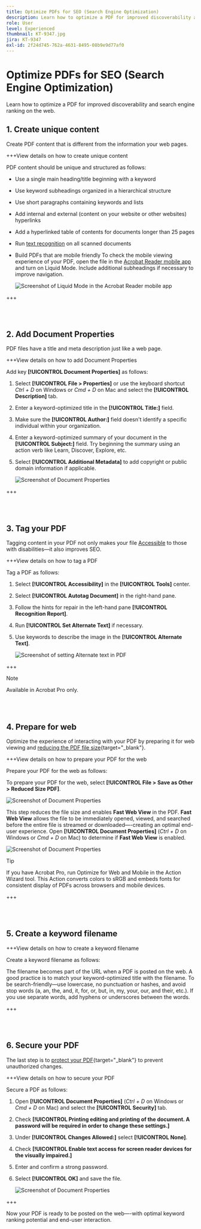 ```yaml
---
title: Optimize PDFs for SEO (Search Engine Optimization)
description: Learn how to optimize a PDF for improved discoverability and search engine ranking on the web
role: User
level: Experienced
thumbnail: KT-9347.jpg
jira: KT-9347
exl-id: 2f24d745-762a-4631-8495-08b9e9d77af0
---
```

# Optimize PDFs for SEO (Search Engine Optimization)

Learn how to optimize a PDF for improved discoverability and search engine ranking on the web.

## 1. Create unique content

Create PDF content that is different from the information your web pages. 

+++View details on how to create unique content

PDF content should be unique and structured as follows:

*   Use a single main heading/title beginning with a keyword
*   Use keyword subheadings organized in a hierarchical structure
*   Use short paragraphs containing keywords and lists
*   Add internal and external (content on your website or other websites) hyperlinks
*   Add a hyperlinked table of contents for documents longer than 25 pages
*   Run [text recognition](https://experienceleague.adobe.com/docs/document-cloud-learn/acrobat-learning/getting-started/scan-and-ocr.html) on all scanned documents
*   Build PDFs that are mobile friendly
    To check the mobile viewing experience of your PDF, open the file in the [Acrobat Reader mobile app](https://www.adobe.com/acrobat/mobile/acrobat-reader.html) and turn on Liquid Mode. Include additional subheadings if necessary to improve navigation.

    ![Screenshot of Liquid Mode in the Acrobat Reader mobile app](../assets/optimizeseo1.png)

+++

<br>&nbsp;

## 2. Add Document Properties

PDF files have a title and meta description just like a web page. 

+++View details on how to add Document Properties

Add key **[!UICONTROL Document Properties]** as follows:

1. Select **[!UICONTROL File > Properties]** or use the keyboard shortcut *Ctrl + D* on Windows or *Cmd + D* on Mac and select the **[!UICONTROL Description]** tab.
1.  Enter a keyword-optimized title in the **[!UICONTROL Title:]** field.
1.  Make sure the **[!UICONTROL Author:]** field doesn't identify a specific individual within your organization.
1.  Enter a keyword-optimized summary of your document in the **[!UICONTROL Subject:]** field.
    Try beginning the summary using an action verb like Learn, Discover, Explore, etc.
1.  Select **[!UICONTROL Additional Metadata]** to add copyright or public domain information if applicable.
    
    ![Screenshot of Document Properties](../assets/optimizeseo2.png)

+++

<br>&nbsp;

## 3. Tag your PDF

Tagging content in your PDF not only makes your file [Accessible](https://experienceleague.adobe.com/docs/document-cloud-learn/acrobat-learning/advanced-tasks/accessibility.html) to those with disabilities—it also improves SEO. 

+++View details on how to tag a PDF

Tag a PDF as follows:

1.  Select **[!UICONTROL Accessibility]** in the **[!UICONTROL Tools]** center.
1.  Select **[!UICONTROL Autotag Document]** in the right-hand pane.
1.  Follow the hints for repair in the left-hand pane **[!UICONTROL Recognition Report]**.
1.  Run **[!UICONTROL Set Alternate Text]** if necessary.
1.  Use keywords to describe the image in the **[!UICONTROL Alternate Text]**.
    
    ![Screenshot of setting Alternate text in PDF](../assets/optimizeseo3.png)

+++

>[!NOTE] 
>
>Available in Acrobat Pro only.

<br>&nbsp;

## 4. Prepare for web

Optimize the experience of interacting with your PDF by preparing it for web viewing and [reducing the PDF file size](https://www.adobe.com/acrobat/online/compress-pdf.html){target="_blank"}. 

+++View details on how to prepare your PDF for the web

Prepare your PDF for the web as follows:

To prepare your PDF for the web, select **[!UICONTROL File > Save as Other > Reduced Size PDF]**.

![Screenshot of Document Properties](../assets/optimizeseo4.png)

This step reduces the file size and enables **Fast Web View** in the PDF. **Fast Web View** allows the file to be immediately opened, viewed, and searched before the entire file is streamed or downloaded—-creating an optimal end-user experience. Open **[!UICONTROL Document Properties]** (*Ctrl + D* on Windows or *Cmd + D* on Mac) to determine if **Fast Web View** is enabled.

![Screenshot of Document Properties](../assets/optimizeseo5.png)

>[!TIP]
>
>If you have Acrobat Pro, run Optimize for Web and Mobile in the Action Wizard tool. This Action converts colors to sRGB and embeds fonts for consistent display of PDFs across browsers and mobile devices.

+++

<br>&nbsp;

## 5. Create a keyword filename

+++View details on how to create a keyword filename

Create a keyword filename as follows:

The filename becomes part of the URL when a PDF is posted on the web. A good practice is to match your keyword-optimized title with the filename. To be search-friendly—use lowercase, no punctuation or hashes, and avoid stop words (a, an, the, and, it, for, or, but, in, my, your, our, and their, etc.). If you use separate words, add hyphens or underscores between the words.

+++

<br>&nbsp;

## 6. Secure your PDF

The last step is to [protect your PDF](https://www.adobe.com/acrobat/online/password-protect-pdf.html){target="_blank"} to prevent unauthorized changes. 

+++View details on how to secure your PDF

Secure a PDF as follows:

1.  Open **[!UICONTROL Document Properties]** (*Ctrl + D* on Windows or *Cmd + D* on Mac) and select the **[!UICONTROL Security]** tab.
1.  Check **[!UICONTROL Printing editing and printing of the document. A password will be required in order to change these settings.]**
1.  Under **[!UICONTROL Changes Allowed:]** select **[!UICONTROL None]**.
1.  Check **[!UICONTROL Enable text access for screen reader devices for the visually impaired.]**
1.  Enter and confirm a strong password.
1.  Select **[!UICONTROL OK]** and save the file.

    ![Screenshot of Document Properties](../assets/optimizeseo6.png)

+++

Now your PDF is ready to be posted on the web—-with optimal keyword ranking potential and end-user interaction.
